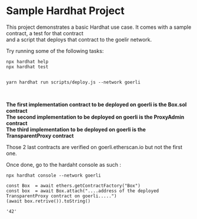 # **Sample Hardhat Project**

This project demonstrates a basic Hardhat use case. It comes with a sample contract, a test for that contract <br>
 and a script that deploys that contract to the goelir network.<br>

Try running some of the following tasks:

```shell
npx hardhat help
npx hardhat test


yarn hardhat run scripts/deploy.js --network goerli 

```
<br>


**The first implementation contract to be deployed on goerli  is the Box.sol contract**<br>
**The second implementation to be deployed on goerli is the ProxyAdmin contract**<br>
**The third  implementation to be deployed on goerli is the TransparentProxy contract**<br>

Those 2 last contracts are verified on goerli.etherscan.io but not the first one.

Once done, go to the hardaht console as such : 
```
npx hardhat console --network goerli 

const Box  = await ethers.getContractFactory("Box")
const box  = await Box.attach("....address of the deployed TransparentProxy contract on goerli.....") 
(await box.retrive()).toString()

'42'



